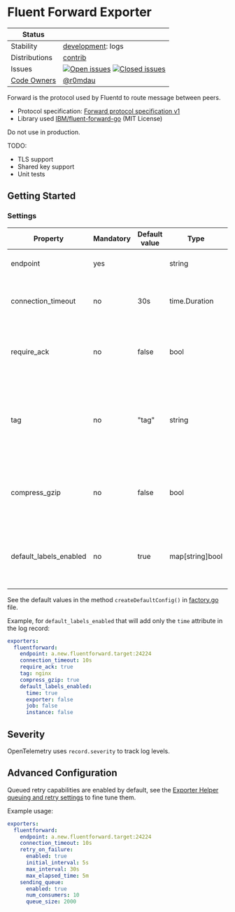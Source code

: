 # Fluent Forward Exporter
<!-- status autogenerated section -->
| Status        |           |
| ------------- |-----------|
| Stability     | [development]: logs   |
| Distributions | [contrib] |
| Issues        | [![Open issues](https://img.shields.io/github/issues-search/open-telemetry/opentelemetry-collector-contrib?query=is%3Aissue%20is%3Aopen%20label%3Aexporter%2Ffluentforward%20&label=open&color=orange&logo=opentelemetry)](https://github.com/open-telemetry/opentelemetry-collector-contrib/issues?q=is%3Aopen+is%3Aissue+label%3Aexporter%2Ffluentforward) [![Closed issues](https://img.shields.io/github/issues-search/open-telemetry/opentelemetry-collector-contrib?query=is%3Aissue%20is%3Aclosed%20label%3Aexporter%2Ffluentforward%20&label=closed&color=blue&logo=opentelemetry)](https://github.com/open-telemetry/opentelemetry-collector-contrib/issues?q=is%3Aclosed+is%3Aissue+label%3Aexporter%2Ffluentforward) |
| [Code Owners](https://github.com/open-telemetry/opentelemetry-collector-contrib/blob/main/CONTRIBUTING.md#becoming-a-code-owner)    | [@r0mdau](https://www.github.com/r0mdau) |

[development]: https://github.com/open-telemetry/opentelemetry-collector#development
[contrib]: https://github.com/open-telemetry/opentelemetry-collector-releases/tree/main/distributions/otelcol-contrib
<!-- end autogenerated section -->

Forward is the protocol used by Fluentd to route message between peers.

- Protocol specification: [Forward protocol specification v1](https://github.com/fluent/fluentd/wiki/Forward-Protocol-Specification-v1)
- Library used [IBM/fluent-forward-go](https://github.com/IBM/fluent-forward-go) (MIT License)

Do not use in production.

TODO:

- TLS support
- Shared key support
- Unit tests

## Getting Started

### Settings

| Property | Mandatory | Default value | Type | Description |
|---|---|---|---|---|
| endpoint | yes |  | string | Target URL to send `Forward` log streams to |
| connection_timeout | no | 30s | time.Duration | Maximum amount of time a dial will wait for a connect to complete |
| require_ack| no | false | bool | Protocol delivery acknowledgment for log streams : true = at-least-once, false = at-most-once |
| tag | no | "tag" | string | Fluentd tag is a string separated by '.'s (e.g. myapp.access), and is used as the directions for Fluentd's internal routing engine |
| compress_gzip | no | false | bool | Transparent data compression. You can use this feature to reduce the transferred payload size |
| default_labels_enabled | no | true | map[string]bool | If omitted then default labels will be added. If one of the labels is omitted then this label will be added |

See the default values in the method `createDefaultConfig()` in [factory.go](factory.go) file.

Example, for `default_labels_enabled` that will add only the `time` attribute in the log record:

```yaml
exporters:
  fluentforward:
    endpoint: a.new.fluentforward.target:24224
    connection_timeout: 10s
    require_ack: true
    tag: nginx
    compress_gzip: true
    default_labels_enabled:
      time: true
      exporter: false
      job: false
      instance: false
```

## Severity

OpenTelemetry uses `record.severity` to track log levels.

## Advanced Configuration

Queued retry capabilities are enabled by default, see the [Exporter Helper queuing and retry settings](https://github.com/open-telemetry/opentelemetry-collector/blob/main/exporter/exporterhelper/README.md) to fine tune them.

Example usage:

```yaml
exporters:
  fluentforward:
    endpoint: a.new.fluentforward.target:24224
    connection_timeout: 10s
    retry_on_failure:
      enabled: true
      initial_interval: 5s
      max_interval: 30s
      max_elapsed_time: 5m
    sending_queue:
      enabled: true
      num_consumers: 10
      queue_size: 2000
```
